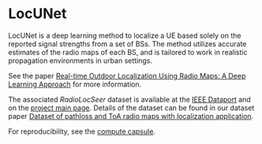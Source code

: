 # LocUNet
LocUNet is a deep learning method to localize a UE based solely on the reported signal strengths from a set of BSs. The method utilizes accurate estimates of the radio maps of each BS, and is tailored to work in realistic propagation environments in urban settings. 

See the paper [Real-time Outdoor Localization Using Radio Maps: A Deep Learning Approach](https://ieeexplore.ieee.org/abstract/document/10122907/) for more information.

The associated *RadioLocSeer* dataset is available at the [IEEE Dataport](https://ieee-dataport.org/documents/dataset-pathloss-and-toa-radio-maps-localization-application) and on the [project main page](https://radiomapseer.github.io/LocUNet.html). Details of the dataset can be found in our dataset paper [Dataset of pathloss and ToA radio maps with localization application](https://arxiv.org/abs/2212.11777). 

For reproducibility, see the [compute capsule](https://codeocean.com/capsule/7149386/tree).
